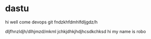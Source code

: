 # dastu
hi well come devops git
fndzkhfdmhlfdljgdz/h



dljfhnzldjh/dlhjmzd/mkml
jchkjdhkjhdjhcsdkchksd
hi my name is robo
